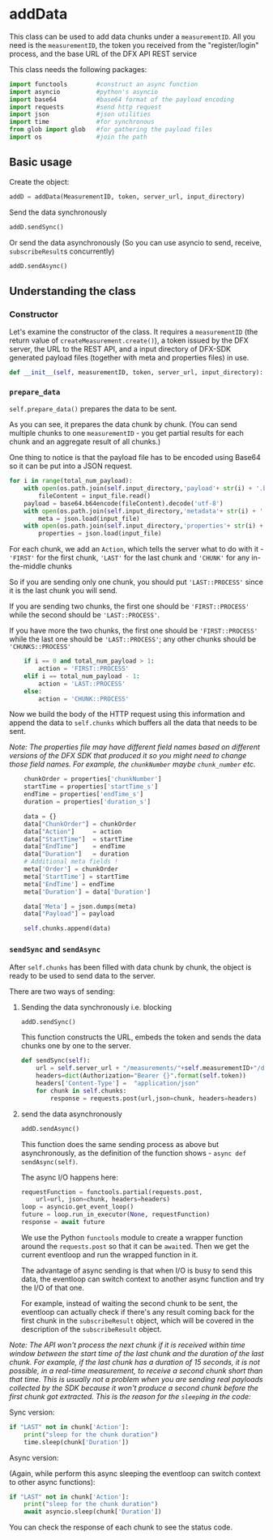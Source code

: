 # addData

This class can be used to add data chunks under a `measurementID`. All you need
is the `measurementID`, the token you received from the "register/login"
process, and the base URL of the DFX API REST service

This class needs the following packages:

```python
import functools        #construct an async function
import asyncio          #python's asyncio
import base64           #base64 format of the payload encoding
import requests         #send http request
import json             #json utilities
import time             #for synchronous
from glob import glob   #for gathering the payload files
import os               #join the path
```

## Basic usage

Create the object:

```python
addD = addData(MeasurementID, token, server_url, input_directory)
```

Send the data synchronously

```python
addD.sendSync()
```

Or send the data asynchronously (So you can use asyncio to send, receive,
`subscribeResult`s concurrently)

```python
addD.sendAsync()
```

## Understanding the class

### Constructor

Let's examine the constructor of the class. It requires a `measurementID` (the
return value of `createMeasurement.create()`), a token issued by the DFX server,
the URL to the REST API, and a input directory of DFX-SDK generated payload
files (together with meta and properties files) in use.

```python
def __init__(self, measurementID, token, server_url, input_directory):
```

### `prepare_data`

`self.prepare_data()` prepares the data to be sent.

As you can see, it prepares the data chunk by chunk. (You can send multiple
chunks to one `measurementID` - you get partial results for each chunk and an
aggregate result of all chunks.)

One thing to notice is that the payload file has to be encoded using Base64
so it can be put into a JSON request.

```python
for i in range(total_num_payload):
    with open(os.path.join(self.input_directory,'payload'+ str(i) + '.bin'), 'rb') as input_file:
        fileContent = input_file.read()
    payload = base64.b64encode(fileContent).decode('utf-8')
    with open(os.path.join(self.input_directory,'metadata'+ str(i) + '.bin'), 'r') as input_file:
        meta = json.load(input_file)
    with open(os.path.join(self.input_directory,'properties'+ str(i) + '.json'), 'r') as input_file:
        properties = json.load(input_file)
```

For each chunk, we add an `Action`, which tells the server what to do with it -
`'FIRST'` for the first chunk, `'LAST'` for the last chunk and `'CHUNK'`
for any in-the-middle chunks

So if you are sending only one chunk, you should put `'LAST::PROCESS'` since it
is the last chunk you will send.

If you are sending two chunks, the first one should be `'FIRST::PROCESS'` while
the second should be `'LAST::PROCESS'`.

If you have more the two chunks, the first one should be `'FIRST::PROCESS'`
while the last one should be `'LAST::PROCESS'`; any other chunks should be
`'CHUNKS::PROCESS'`

```python
    if i == 0 and total_num_payload > 1:
        action = 'FIRST::PROCESS'
    elif i == total_num_payload - 1:
        action = 'LAST::PROCESS'
    else:
        action = 'CHUNK::PROCESS'
```

Now we build the body of the HTTP request using this information and append the
data to `self.chunks` which buffers all the data that needs to be sent.

*Note: The properties file may have different field names based on different
versions of the DFX SDK that produced it so you might need to change those
field names. For example, the `chunkNumber` maybe `chunk_number` etc.*

```python
    chunkOrder = properties['chunkNumber']
    startTime = properties['startTime_s']
    endTime = properties['endTime_s']
    duration = properties['duration_s']

    data = {}
    data["ChunkOrder"] = chunkOrder
    data["Action"]     = action
    data["StartTime"]  = startTime
    data["EndTime"]    = endTime
    data["Duration"]   = duration
    # Additional meta fields !
    meta['Order'] = chunkOrder
    meta['StartTime'] = startTime
    meta['EndTime'] = endTime
    meta['Duration'] = data['Duration']

    data['Meta'] = json.dumps(meta)
    data["Payload"] = payload

    self.chunks.append(data)
```

### `sendSync` and `sendAsync`

After `self.chunks` has been filled with data chunk by chunk, the object is
ready to be used to send data to the server.

There are two ways of sending:

1. Sending the data synchronously i.e. blocking

    ```python
    addD.sendSync()
    ```

    This function constructs the URL, embeds the token and sends the data chunks
    one by one to the server.

    ```python
    def sendSync(self):
        url = self.server_url + "/measurements/"+self.measurementID+"/data"
        headers=dict(Authorization="Bearer {}".format(self.token))
        headers['Content-Type'] =  "application/json"
        for chunk in self.chunks:
            response = requests.post(url,json=chunk, headers=headers)
    ```

2. send the data asynchronously

    ```python
    addD.sendAsync()
    ```

    This function does the same sending process as above but asynchronously,
    as the definition of the function shows - `async def sendAsync(self)`.

    The async I/O happens here:

    ```python
    requestFunction = functools.partial(requests.post,
        url=url, json=chunk, headers=headers)
    loop = asyncio.get_event_loop()
    future = loop.run_in_executor(None, requestFunction)
    response = await future
    ```

    We use the Python `functools` module to create a wrapper function around the
    `requests.post` so that it can be `await`ed. Then we get the current
    eventloop and run the wrapped function in it.

    The advantage of async sending is that when I/O is busy to send this data,
    the eventloop can switch context to another async function and try the I/O
    of that one.

    For example, instead of waiting the second chunk to be sent, the eventloop
    can actually check if there's any result coming back for the first chunk
    in the `subscribeResult` object, which will be covered in the description of
    the `subscribeResult` object.

*Note: The API won't process the next chunk if it is received within time
window between the start time of the last chunk and the duration of the last
chunk. For example, if the last chunk has a duration of 15 seconds, it is
not possible, in a real-time measurement, to receive a second chunk short
than that time. This is usually not a problem when you are sending real
payloads collected by the SDK because it won't produce a second chunk
before the first chunk got extracted. This is the reason for the `sleep`ing in
the code:*

Sync version:

```python
if "LAST" not in chunk['Action']:
    print("sleep for the chunk duration")
    time.sleep(chunk['Duration'])
```

Async version:

(Again, while perform this async sleeping the eventloop can switch context to
other async functions):

```python
if "LAST" not in chunk['Action']:
    print("sleep for the chunk duration")
    await asyncio.sleep(chunk['Duration'])
```

You can check the response of each chunk to see the status code.
